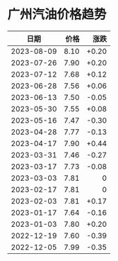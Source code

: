 # 广州汽油价格趋势

|日期|价格|涨跌|
|:--:|---:|---:|
|2023-08-09|8.10|+0.20|
|2023-07-26|7.90|+0.20|
|2023-07-12|7.68|+0.12|
|2023-06-28|7.56|+0.06|
|2023-06-13|7.50|-0.05|
|2023-05-30|7.55|+0.08|
|2023-05-16|7.47|-0.30|
|2023-04-28|7.77|-0.13|
|2023-04-17|7.90|+0.44|
|2023-03-31|7.46|-0.27|
|2023-03-17|7.73|-0.08|
|2023-03-03|7.81|0|
|2023-02-17|7.81|0|
|2023-02-03|7.81|+0.17|
|2023-01-17|7.64|-0.16|
|2023-01-03|7.80|+0.20|
|2022-12-19|7.60|-0.39|
|2022-12-05|7.99|-0.35|

<div id="92h" style="width:100%;height:500px;margin-bottom:10px;"></div>

<script>
import * as echarts from 'echarts'
export default {
  data() {
    return {

    }
  },
  mounted () {
    this['92h'] = echarts.init(document.getElementById('92h'))

    const option = {
      tooltip: {
        trigger: 'axis',
        axisPointer: {
          type: 'cross',
          label: {
            backgroundColor: '#6a7985'
          }
        }
      },
      legend: {
        top: 20,
        data: [{name: '广州',icon: 'rect'}]
      },
      grid: {
        left: '3%',
        right: '4%',
        bottom: '3%',
        containLabel: true
      },
      xAxis: {
        type: 'category',
        boundaryGap: false,
        data: ["09.12","09.13","09.14","09.15","09.16","09.17","09.18","09.19","09.20","09.21","09.   22","09.23","09.24","09.25","09.26","09.27","09.28","09.29","09.30","10.01","10.02","10.  03","10.04","10.05","10.06","10.07","10.08","10.09","10.10","10.11","10.12","10.13","10.   14","10.15","10.16","10.17","10.18","10.19","10.20","10.21","10.22","10.23","10.24","10.  25","10.26","10.27","10.28","10.29","10.30","10.31","11.01","11.02","11.03","11.04","11.   05","11.06","11.07","11.08","11.09","11.10","11.11",]
      },
      yAxis: {
        type: 'value'
      },
      series: [
        {
          name: '油价',
          type: 'line',
          areaStyle: {},
          emphasis: {
            focus: 'series'
          },
          data: [4851,4714,4334,3681,3502,3293,3070,2881,2726,2606,2494,2477,2395,2404,2381,2378,   2365,2359,2301,2314,2306,2341,2261,2263,2329,2666,2977,3240,3460,3637,3779,3824,3906,   3854,3808,3777,3677,3595,3529,3362,3245,3179,3062,3127,3104,3107,3252,3440,3751,4101,  4324,4641,5070,5473,5792,6113,6742,7801,8635,9385,10387,]
        }
      ]
    }
    this['92h'].setOption(option)

    window.onresize = () => {
      this['92h'].resize()
    }
  }
}
</script>